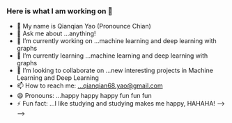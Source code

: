 ### Here is what I am working on 👋

- 🤔 My name is Qianqian Yao (Pronounce Chian)
-  💬 Ask me about ...anything!
- 🔭 I’m currently working on ...machine learning and deep learning with graphs
- 🌱 I’m currently learning ...machine learning and deep learning with graphs
- 👯 I’m looking to collaborate on ...new interesting projects in Machine Learning and Deep Learning
- 📫 How to reach me: ...qianqian68.yao@gmail.com
- 😄 Pronouns: ...happy happy happy fun fun fun
- ⚡ Fun fact: ...I like studying and studying makes me happy, HAHAHA!
-->
-->
